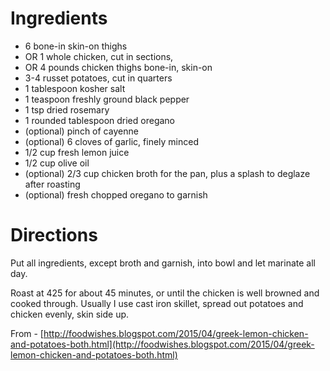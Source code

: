 # Ingredients

 * 6 bone-in skin-on thighs
 * OR 1 whole chicken, cut in sections,
 * OR 4 pounds chicken thighs bone-in, skin-on
 * 3-4 russet potatoes, cut in quarters
 * 1 tablespoon kosher salt
 * 1 teaspoon freshly ground black pepper
 * 1 tsp dried rosemary
 * 1 rounded tablespoon dried oregano
 * (optional) pinch of cayenne
 * (optional) 6 cloves of garlic, finely minced
 * 1/2 cup fresh lemon juice
 * 1/2 cup olive oil
 * (optional) 2/3 cup chicken broth for the pan, plus a splash to deglaze after roasting
 * (optional) fresh chopped oregano to garnish

# Directions

Put all ingredients, except broth and garnish, into bowl and let marinate all day.

Roast at 425 for about 45 minutes, or until the chicken is well browned and cooked through.  Usually I use cast iron skillet, spread out potatoes and chicken evenly, skin side up.

From - [http://foodwishes.blogspot.com/2015/04/greek-lemon-chicken-and-potatoes-both.html](http://foodwishes.blogspot.com/2015/04/greek-lemon-chicken-and-potatoes-both.html)
